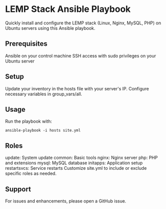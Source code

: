 # LEMP Stack Ansible Playbook
Quickly install and configure the LEMP stack (Linux, Nginx, MySQL, PHP) on Ubuntu servers using this Ansible playbook.

## Prerequisites
Ansible on your control machine
SSH access with sudo privileges on your Ubuntu server

## Setup
Update your inventory in the hosts file with your server's IP.
Configure necessary variables in group_vars/all.

## Usage
Run the playbook with:

`ansible-playbook -i hosts site.yml`

## Roles
update: System update
common: Basic tools
nginx: Nginx server
php: PHP and extensions
mysql: MySQL database
initapps: Application setup
restartsvcs: Service restarts
Customize site.yml to include or exclude specific roles as needed.

## Support
For issues and enhancements, please open a GitHub issue.
